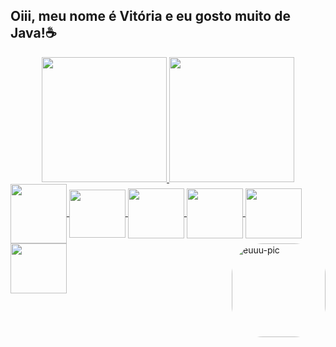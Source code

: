 ## Oiii, meu nome é Vitória e eu gosto muito de Java!☕

<!--
**vitoriaacarvalho/vitoriaacarvalho** is a ✨ _special_ ✨ repository because its `README.md` (this file) appears on your GitHub profile.

Here are some ideas to get you started:

- 🔭 I’m currently working on ...
- 🌱 I’m currently learning ...
- 👯 I’m looking to collaborate on ...
- 🤔 I’m looking for help with ...
- 💬 Ask me about ...
- 📫 How to reach me: ...
- 😄 Pronouns: ...
-->
<div align="center">
  <a href="https://github.com/vitoriaacarvalho">
  <img height="200em" src="https://github-readme-stats.vercel.app/api?username=vitoriaacarvalho&show_icons=true&theme=dracula&include_all_commits=true&count_private=true"/>
  <img height="200em" src="https://github-readme-stats.vercel.app/api/top-langs/?username=vitoriaacarvalho&layout=compact&langs_count=7&theme=dracula"/>
</div>

<div>
   <img margin-left=20px align="center" height="95" width="90" src="https://cdn.jsdelivr.net/gh/devicons/devicon/icons/java/java-original.svg"/>
   <img align="center" height="77" width="90" src="https://cdn.jsdelivr.net/gh/devicons/devicon/icons/spring/spring-original.svg" />    
   <img align="center" height="80" width="90" src="https://cdn.jsdelivr.net/gh/devicons/devicon/icons/react/react-original.svg" />
   <img align="center" height="80" width="90" src="https://cdn.jsdelivr.net/gh/devicons/devicon/icons/mysql/mysql-original.svg" />
   <img align="center" height="80" width="90" src="https://cdn.jsdelivr.net/gh/devicons/devicon/icons/mongodb/mongodb-original.svg" />
   <img align="center" height="80" width="90" src="https://cdn.jsdelivr.net/gh/devicons/devicon/icons/python/python-original.svg" />
    <img align="right" alt="euuu-pic" height="150" src="https://media.discordapp.net/attachments/971884244639043614/1018550537387528253/download20220900125553.png?width=389&height=389" style="border-radius:50px;">
</div>                           
   
   
</div>
          

